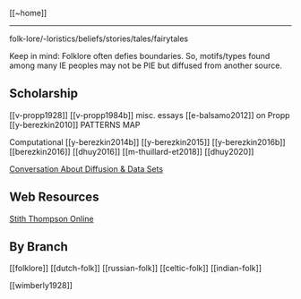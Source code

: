 [[~home]]

---

folk-lore/-loristics/beliefs/stories/tales/fairytales

Keep in mind: Folklore often defies boundaries. So, motifs/types found among many IE peoples may not be PIE but diffused from another source.

## Scholarship
[[v-propp1928]]
[[v-propp1984b]] misc. essays
[[e-balsamo2012]] on Propp
[[y-berezkin2010]] PATTERNS MAP

Computational
[[y-berezkin2014b]]
[[y-berezkin2015]]
[[y-berezkin2016b]]
[[berezkin2016]]
[[dhuy2016]]
[[m-thuillard-et2018]]
[[dhuy2020]]

[Conversation About Diffusion & Data Sets](https://www.pnas.org/content/114/41/E8555)



## Web Resources
[Stith Thompson Online](http://storyseeds.org/storysearch/?search-text=spring)


## By Branch
[[folklore]]
[[dutch-folk]]
[[russian-folk]]
[[celtic-folk]]
[[indian-folk]]

[[wimberly1928]]